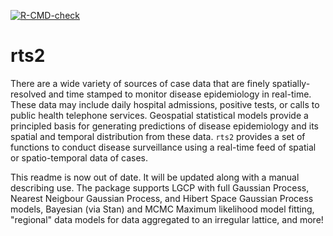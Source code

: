   <!-- badges: start -->
  [![R-CMD-check](https://github.com/samuel-watson/rts2/actions/workflows/R-CMD-check.yaml/badge.svg)](https://github.com/samuel-watson/rts2/actions/workflows/R-CMD-check.yaml)
  <!-- badges: end -->

# rts2

There are a wide variety of sources of case data that are finely spatially-resolved and time stamped to monitor disease epidemiology in real-time.
These data may include daily hospital admissions, positive tests, or calls to public health telephone services. Geospatial statistical models provide a
principled basis for generating predictions of disease epidemiology and its spatial and temporal distribution from these data.
`rts2` provides a set of functions to conduct disease surveillance using a real-time feed of spatial or spatio-temporal data of cases.

This readme is now out of date. It will be updated along with a manual describing use. The package supports LGCP with full Gaussian Process, Nearest Neigbour Gaussian Process, and Hibert Space Gaussian Process models, Bayesian (via Stan) and MCMC Maximum likelihood model fitting, "regional" data models for data aggregated to an irregular lattice, and more!

